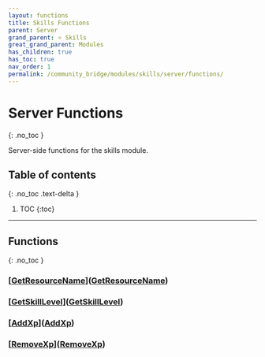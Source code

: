 ```yaml
---
layout: functions
title: Skills Functions
parent: Server
grand_parent: ⭐ Skills
great_grand_parent: Modules
has_children: true
has_toc: true
nav_order: 1
permalink: /community_bridge/modules/skills/server/functions/
---
```


# Server Functions
{: .no_toc }

Server-side functions for the skills module.

## Table of contents
{: .no_toc .text-delta }

1. TOC
{:toc}

---
## Functions
{: .no_toc }


### [[GetResourceName](GetResourceName/)]([GetResourceName](GetResourceName))

### [[GetSkillLevel](GetSkillLevel/)]([GetSkillLevel](GetSkillLevel))

### [[AddXp](AddXp/)]([AddXp](AddXp))

### [[RemoveXp](RemoveXp/)]([RemoveXp](RemoveXp))



